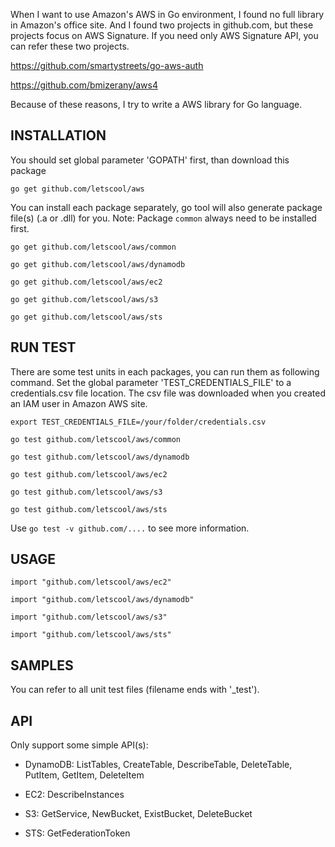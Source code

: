 When I want to use Amazon's AWS in Go environment, I found no full library in Amazon's office site.
And I found two projects in github.com, but these projects focus on AWS Signature. 
If you need only AWS Signature API, you can refer these two projects.

https://github.com/smartystreets/go-aws-auth

https://github.com/bmizerany/aws4

Because of these reasons, I try to write a AWS library for Go language.

INSTALLATION
------------

You should set global parameter 'GOPATH' first, than download this package

`go get github.com/letscool/aws`

You can install each package separately, go tool will also generate package file(s) (.a or .dll) for you. Note: Package `common` always need to be installed first.

`go get github.com/letscool/aws/common`

`go get github.com/letscool/aws/dynamodb`

`go get github.com/letscool/aws/ec2`

`go get github.com/letscool/aws/s3`

`go get github.com/letscool/aws/sts`

RUN TEST
--------

There are some test units in each packages, you can run them as following command.
Set the global parameter 'TEST_CREDENTIALS_FILE' to a credentials.csv file location.
The csv file was downloaded when you created an IAM user in Amazon AWS site.

`export TEST_CREDENTIALS_FILE=/your/folder/credentials.csv`

`go test github.com/letscool/aws/common`

`go test github.com/letscool/aws/dynamodb`

`go test github.com/letscool/aws/ec2`

`go test github.com/letscool/aws/s3`

`go test github.com/letscool/aws/sts`

Use `go test -v github.com/....` to see more information.

USAGE
-----

`import "github.com/letscool/aws/ec2"`

`import "github.com/letscool/aws/dynamodb"`

`import "github.com/letscool/aws/s3"`

`import "github.com/letscool/aws/sts"`

SAMPLES
-------

You can refer to all unit test files (filename ends with '_test').


API
---

Only support some simple API(s):

* DynamoDB: ListTables, CreateTable, DescribeTable, DeleteTable, PutItem, GetItem, DeleteItem

* EC2: DescribeInstances

* S3: GetService, NewBucket, ExistBucket, DeleteBucket

* STS: GetFederationToken



